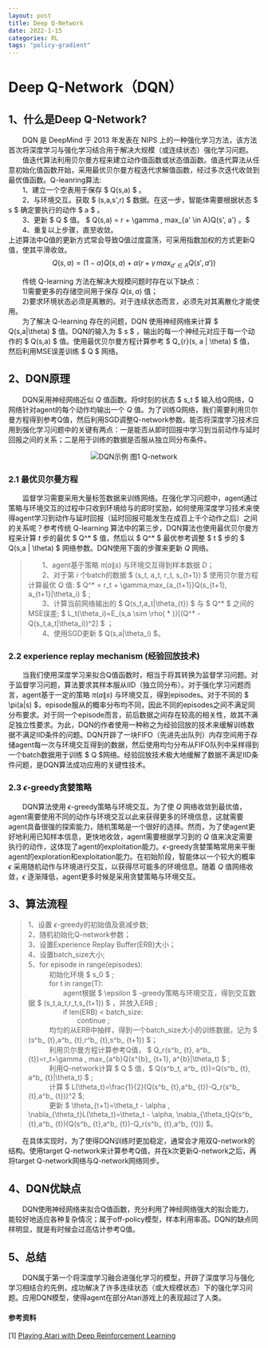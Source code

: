 ```yaml
---
layout: post
title: Deep Q-Network
date: 2022-1-15
categories: RL
tags: "policy-gradient" 
---
```



# Deep Q-Network（DQN）

## 1、什么是Deep Q-Network?
&emsp;&emsp;DQN 是 DeepMind 于 2013 年发表在 NIPS 上的一种强化学习方法，该方法首次将深度学习与强化学习结合用于解决大规模（或连续状态）强化学习问题。\
&emsp;&emsp;值迭代算法利用贝尔曼方程来建立动作值函数或状态值函数。值迭代算法从任意初始化值函数开始，采用最优贝尔曼方程迭代求解值函数，经过多次迭代收敛到最优值函数。Q-leanring算法:
\
&emsp;&emsp;1、建立一个空表用于保存 $ Q(s,a) $ 。\
&emsp;&emsp;2、与环境交互。获取 $ (s,a,s',r) $ 数据。在这一步，智能体需要根据状态 $ s $ 确定要执行的动作 $ a $ 。\
&emsp;&emsp;3、更新 $ Q $ 值。 $ Q(s,a) = r + \gamma \, max_{a' \in A}Q(s', a') 。$\
&emsp;&emsp;4、重复以上步骤，直至收敛。
\
上述算法中Q值的更新方式常会导致Q值过度震荡，可采用指数加权的方式更新Q值，使其平滑收敛。\
$$
Q(s,a) = (1-\alpha)Q(s,a) + \alpha(r + \gamma \, max_{a' \in A}Q(s', a'))
$$  

&emsp;&emsp;传统 Q-learning 方法在解决大规模问题时存在以下缺点： \
&emsp;&emsp;1)需要更多的存储空间用于保存 $Q(s,a)$ 值；\
&emsp;&emsp;2)要求环境状态必须是离散的。对于连续状态而言，必须先对其离散化才能使用。\
&emsp;&emsp;为了解决 Q-learning 存在的问题，DQN 使用神经网络来计算 $ Q(s,a\|\theta) $ 值。DQN的输入为 $ s $ ，输出的每一个神经元对应于每一个动作的 $ Q(s,a) $ 值。使用最优贝尔曼方程计算参考 $ Q_{r}(s, a \| \theta) $ 值，然后利用MSE误差训练 $ Q $ 网络。
## 2、DQN原理
&emsp;&emsp;DQN采用神经网络近似 $Q$ 值函数。将t时刻的状态 $ s_t $ 输入给Q网络，Q网络针对agent的每个动作均输出一个 $Q$ 值。为了训练Q网络，我们需要利用贝尔曼方程得到参考Q值，然后利用SGD调整Q-network参数。能否将深度学习技术应用到强化学习问题中的关键有两点：一是能否从即时回报中学习到当前动作与延时回报之间的关系；二是用于训练的数据是否服从独立同分布条件。
<div align="center">

![DQN示例](./figure1.jpg) 图1 Q-network

</div>

### 2.1 最优贝尔曼方程
&emsp;&emsp;监督学习需要采用大量标签数据来训练网络。在强化学习问题中，agent通过策略与环境交互的过程中只收到环境给与的即时奖励，如何使用深度学习技术来使得agent学习到动作与延时回报（延时回报可能发生在成百上千个动作之后）之间的关系呢？参考传统 Q-learning 算法中的第三步，DQN算法也使用最优贝尔曼方程来计算 $t$ 步的最优 $ Q^* $ 值，然后以 $ Q^* $ 最优参考调整 $ t $ 步的 $ Q(s,a \| \theta) $ 网络参数。DQN使用下面的步骤来更新 $Q$ 网络。
> &emsp;&emsp;1、agent基于策略 $\pi(a\|s)$ 与环境交互得到样本数据 $D$；\
> &emsp;&emsp;2、对于第 $i$ 个batch的数据 $ (s_t, a_t, r_t, s_{t+1}) $ 使用贝尔曼方程计算最优 $Q$ 值: $ Q^* = r_t + \gamma\,max_{a_{t+1}}Q(s_{t+1}, a_{t+1}\|\theta_i) $ ;\
> &emsp;&emsp;3、计算当前网络输出的 $ Q(s_t,a_t\|\theta_{t}) $ 与 $ Q^* $ 之间的MSE误差; $ L_t(\theta_i)=E_{s,a \sim \rho( * )}[(Q^* - Q(s_t,a_t\|\theta_i))^2] $ ；\
> &emsp;&emsp;4、使用SGD更新 $ Q(s,a\|\theta_i) $。
### 2.2 experience replay mechanism (经验回放技术)
&emsp;&emsp;当我们使用深度学习来拟合Q值函数时，相当于将其转换为监督学习问题。对于监督学习问题，算法要求其样本服从IID（独立同分布）。对于强化学习问题而言，agent基于一定的策略 $\pi(a\|s)$ 与环境交互，得到episodes。对于不同的 $ \pi(a\|s) $，episode服从的概率分布均不同，因此不同的episodes之间不满足同分布要求。对于同一个episode而言，前后数据之间存在较高的相关性，故其不满足独立性要求。为此，DQN的作者使用一种称之为经验回放的技术来缓解训练数据不满足IID条件的问题。DQN开辟了一块FIFO（先进先出队列）内存空间用于存储agent每一次与环境交互得到的数据，然后使用均匀分布从FIFO队列中采样得到一个batch数据用于训练 $ Q $网络。经验回放技术极大地缓解了数据不满足IID条件问题，是DQN算法成功应用的关键性技术。
### 2.3 $\epsilon$-greedy贪婪策略
&emsp;&emsp;DQN算法使用 $\epsilon$-greedy策略与环境交互。为了使 $Q$ 网络收敛到最优值，agent需要使用不同的动作与环境交互以此来获得更多的环境信息，这就需要agent具备很强的探索能力，随机策略是一个很好的选择。然而，为了使agent更好地利用已知样本信息，更快地收敛，agent需要根据学习到的 $Q$ 值来决定需要执行的动作，这体现了agent的exploitation能力。$\epsilon$-greedy贪婪策略常用来平衡agent的exploration和exploitation能力。在初始阶段，智能体以一个较大的概率 $\epsilon$ 采用随机动作与环境进行交互，以获得尽可能多的环境信息。随着 $Q$ 值网络收敛，$\epsilon$ 逐渐降低，agent更多时候是采用贪婪策略与环境交互。
## 3、算法流程

> 1、设置 $\epsilon$-greedy的初始值及衰减步数;\
> 2、随机初始化Q-network参数；\
> 3、设置Experience Replay Buffer(ERB)大小；\
> 4、设置batch_size大小;\
> 5、for episode in range(episodes): \
> &emsp;&emsp;&emsp;初始化环境 $ s_0 $ ;\
> &emsp;&emsp;&emsp;for t in range(T): \
> &emsp;&emsp;&emsp;&emsp;&emsp;agent根据 $ \epsilon $ -greedy策略与环境交互，得到交互数据 $ (s_t,a_t,r_t,s_{t+1}) $ ，并放入ERB ;\
> &emsp;&emsp;&emsp;&emsp;&emsp;if len(ERB) < batch_size:\
> &emsp;&emsp;&emsp;&emsp;&emsp;&emsp;&emsp;continue ;\
>&emsp;&emsp;&emsp;均匀的从ERB中抽样，得到一个batch_size大小的训练数据，记为 $ (s^b_ {t},a^b_ {t},r^b_ {t},s^b_ {t+1}) $；\
> &emsp;&emsp;&emsp;利用贝尔曼方程计算参考Q值， $ Q_r(s^b_ {t}, a^b_ {t})=r_t+\gamma \, max_{a^b}Q(s^{b}_ {t+1}, a^{b}\|\theta_t) $ ;\
>&emsp;&emsp;&emsp;利用Q-network计算 $ Q $ 值，$ Q(s^b_t, a^b_ {t})=Q(s^b_ {t}, a^b_ {t}\|\theta_t) $ ;\
> &emsp;&emsp;&emsp;计算 $ L(\theta_t)=\frac{1}{2}(Q(s^b_ {t},a^b_ {t})-Q_r(s^b_ {t},a^b_ {t}))^2 $;\
> &emsp;&emsp;&emsp;更新 $ \theta_{t+1}=\theta_t - \alpha \, \nabla_{\theta_t}L(\theta_t)=\theta_t - \alpha\, \nabla_{\theta_t}Q(s^b_ {t},a^b_ {t})(Q(s^b_ {t},a^b_ {t})-Q_r(s^b_ {t},a^b_ {t})) $。

&emsp;&emsp;在具体实现时，为了使得DQN训练时更加稳定，通常会才用双Q-network的结构。使用target Q-network来计算参考Q值，并在k次更新Q-network之后，再将target Q-network网络与Q-network网络同步。
## 4、DQN优缺点
&emsp;&emsp;DQN使用神经网络来拟合Q值函数，充分利用了神经网络强大的拟合能力，能较好地适应各种复杂情况；属于off-policy模型，样本利用率高。DQN的缺点同样明显，就是有时候会过高估计参考Q值。
## 5、总结
&emsp;&emsp;DQN属于第一个将深度学习融合进强化学习的模型，开辟了深度学习与强化学习相结合的先例，成功解决了许多连续状态（或大规模状态）下的强化学习问题。应用DQN模型，使得agent在部分Atari游戏上的表现超过了人类。
#### 参考资料
[1] [Playing Atari with Deep Reinforcement Learning](https://arxiv.org/pdf/1312.5602.pdf)
